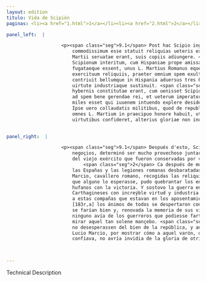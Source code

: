 ```yaml
---
layout: edition
titulo: Vida de Scipión
paginas: <li><a href="1.html">1</a></li><li><a href="2.html">2</a></li><li><a href="3.html">3</a></li><li><a href="4.html">4</a></li><li><a href="5.html">5</a></li><li><a href="6.html">6</a></li><li><a href="7.html">7</a></li><li><a href="8.html">8</a></li><li><a href="9.html">9</a></li><li><a href="10.html">10</a></li><li><a href="11.html">11</a></li><li><a href="12.html">12</a></li><li><a href="13.html">13</a></li><li><a href="14.html">14</a></li><li><a href="15.html">15</a></li><li><a href="16.html">16</a></li><li><a href="17.html">17</a></li><li><a href="18.html">18</a></li><li><a href="19.html">19</a></li><li><a href="20.html">20</a></li><li><a href="21.html">21</a></li><li><a href="22.html">22</a></li><li><a href="23.html">23</a></li><li><a href="24.html">24</a></li><li><a href="25.html">25</a></li><li><a href="26.html">26</a></li><li><a href="27.html">27</a></li><li><a href="28.html">28</a></li><li><a href="29.html">29</a></li><li><a href="30.html">30</a></li><li><a href="31.html">31</a></li><li><a href="32.html">32</a></li><li><a href="33.html">33</a></li><li><a href="34.html">34</a></li><li><a href="35.html">35</a></li><li><a href="36.html">36</a></li><li><a href="37.html">37</a></li><li><a href="38.html">38</a></li><li><a href="39.html">39</a></li><li><a href="40.html">40</a></li><li><a href="41.html">41</a></li><li><a href="42.html">42</a></li><li><a href="43.html">43</a></li><li><a href="44.html">44</a></li><li><a href="45.html">45</a></li><li><a href="46.html">46</a></li><li><a href="47.html">47</a></li><li><a href="48.html">48</a></li><li><a href="49.html">49</a></li><li><a href="50.html">50</a></li><li><a href="51.html">51</a></li><li><a href="52.html">52</a></li><li><a href="53.html">53</a></li><li><a href="54.html">54</a></li><li><a href="55.html">55</a></li><li><a href="56.html">56</a></li><li><a href="57.html">57</a></li><li><a href="58.html">58</a></li><li><a href="59.html">59</a></li><li><a href="60.html">60</a></li><li><a href="61.html">61</a></li><li><a href="62.html">62</a></li><li><a href="63.html">63</a></li><li><a href="64.html">64</a></li><li><a href="65.html">65</a></li><li><a href="66.html">66</a></li><li><a href="67.html">67</a></li><li><a href="68.html">68</a></li><li><a href="69.html">69</a></li><li><a href="70.html">70</a></li><li><a href="71.html">71</a></li><li><a href="72.html">72</a></li><li><a href="73.html">73</a></li><li><a href="74.html">74</a></li>

panel_left:  |

                    <p><span class="seg">9.1</span> Post hac Scipio ingenti cura ad futurum bellum intentus
                        commodissimum esse statuit reliquias ueteris exercitus, quae uirtute L.
                        Martii seruatae erant, suis copiis adiungere. <span class="seg">2</span> Nam post duorum
                        Scipionum interitum, cum Hispaniae prope amissae, Romanae legiones fusae
                        fugataeque essent, unus L. Martius Romanus eques, collectis duorum
                        exercituum reliquiis, praeter omnium spem exultantes uictoria hostes
                        contriuit bellumque in Hispania aduersus tres Poenorum duces incredibili
                        uirtute industriaque sustinuit. <span class="seg">3</span> Ad has igitur copias quae in
                        hybernis constitutae erant, cum uenisset Scipio, excitati sunt omnium animi
                        ad spem bene gerendae rei, et ueterum imperatorum memoria renouata ut nemo
                        miles esset qui iuuenem intuendo explere desiderium posset. <span class="seg">4</span>
                        Ipse uero collaudatis militibus, quod de republica non desperassent, ante
                        omnes L. Martium in praecipuo honore habuit, ut ostenderet uirum qui suis
                        uirtutibus confideret, alterius gloriae non inuidere.</p>
                

panel_right:  |

                    <p><span class="seg">9.1</span> Después d'esto, Scipión, con grand cuydado de dirigir los
                        negoçios, determinó ser mucho provechoso juntar con su gente las reliquias
                        del viejo exército que fueron conservadas por virtud de Lucio Marcio.
                            <span class="seg">2</span> Ca después de muertos los dos Scipiones, ya quasi perdidas
                        las Españas y las legiones romanas desbaratadas y puestas en fuyda, Lucio
                        Marcio, cavallero romano, recogidas las reliquias de los dos exércitos, sin
                        que alguno lo esperasse, pudo quebrantar los enemigos que estavan ya mucho
                        hufanos con la victoria. Y sostovo la guerra en España contra tres capitanes
                        Carthagineses con increýble virtud y industria. <span class="seg">3</span> Llegado Scipión
                        a estas compañas que estavan en los aposentamientos de la invernada,
                        [183r,a] los ánimos de todos se despertaron con esperança que los negoçios
                        se farían bien y, renovada la memoria de sus viejos capitanes, segund que
                        ninguno avía de los guerreros que podiesse fartar el deseo que tenía de
                        mirar aquel tan solene mançebo. <span class="seg">4</span> Él les dixo muchos loores y que
                        no desesperassen del bien de la república, y ante todos fizo mucho honor a
                        Lucio Marcio, por mostrar cómo a aquel varón, que de sus proprias virtudes
                        confiava, no avría invidia de la gloria de otri.</p>

                

---
```


Technical Description 